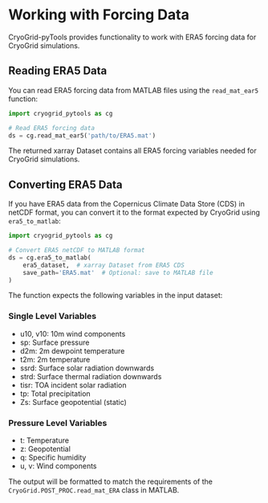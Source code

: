 # Working with Forcing Data

CryoGrid-pyTools provides functionality to work with ERA5 forcing data for CryoGrid simulations.

## Reading ERA5 Data

You can read ERA5 forcing data from MATLAB files using the `read_mat_ear5` function:

```python
import cryogrid_pytools as cg

# Read ERA5 forcing data
ds = cg.read_mat_ear5('path/to/ERA5.mat')
```

The returned xarray Dataset contains all ERA5 forcing variables needed for CryoGrid simulations.

## Converting ERA5 Data

If you have ERA5 data from the Copernicus Climate Data Store (CDS) in netCDF format, you can convert it to the format expected by CryoGrid using `era5_to_matlab`:

```python
import cryogrid_pytools as cg

# Convert ERA5 netCDF to MATLAB format
ds = cg.era5_to_matlab(
    era5_dataset,  # xarray Dataset from ERA5 CDS
    save_path='ERA5.mat'  # Optional: save to MATLAB file
)
```

The function expects the following variables in the input dataset:

### Single Level Variables
- u10, v10: 10m wind components
- sp: Surface pressure
- d2m: 2m dewpoint temperature
- t2m: 2m temperature
- ssrd: Surface solar radiation downwards
- strd: Surface thermal radiation downwards
- tisr: TOA incident solar radiation
- tp: Total precipitation
- Zs: Surface geopotential (static)

### Pressure Level Variables
- t: Temperature
- z: Geopotential
- q: Specific humidity
- u, v: Wind components

The output will be formatted to match the requirements of the `CryoGrid.POST_PROC.read_mat_ERA` class in MATLAB.
